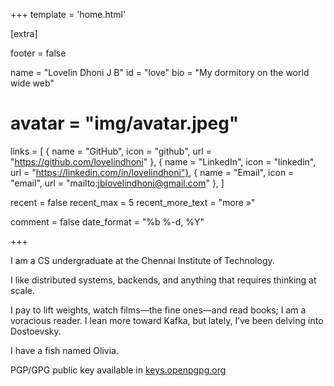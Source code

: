 +++
template = 'home.html'

[extra]

footer = false

name = "Lovelin Dhoni J B"
id = "love"
bio = "My dormitory on the world wide web"
# avatar = "img/avatar.jpeg"
links = [
  { name = "GitHub", icon = "github", url = "https://github.com/lovelindhoni" },
  { name = "LinkedIn", icon = "linkedin", url = "https://linkedin.com/in/lovelindhoni"},
  { name = "Email", icon = "email", url = "mailto:jblovelindhoni@gmail.com" },
]

recent = false
recent_max = 5
recent_more_text = "more »"

comment = false
date_format = "%b %-d, %Y"

+++

I am a CS undergraduate at the Chennai Institute of Technology.

I like distributed systems, backends, and anything that requires thinking at scale.

I pay to lift weights, watch films—the fine ones—and read books; I am a voracious reader. I lean more toward Kafka, but lately, I’ve been delving into Dostoevsky.

I have a fish named Olivia.

PGP/GPG public key available in [keys.openpgpg.org](https://keys.openpgp.org/search?q=6E03483E487FA553D218F8AB6EC4CD9C53E89902)
